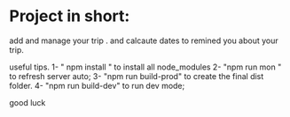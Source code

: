 # Project in short:
add and manage your trip . and calcaute dates to remined you about your trip.



useful tips.
1- " npm install " to install all node_modules
2- "npm run mon " to refresh server auto;
3- "npm run build-prod" to create the final dist folder.
4- "npm run build-dev" to run dev mode;



good luck